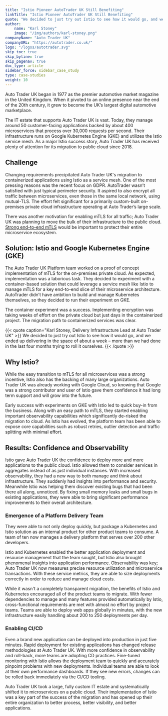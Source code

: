 ```yaml
---
title: "Istio Pioneer AutoTrader UK Still Benefiting"
linkTitle: "Istio Pioneer AutoTrader UK Still Benefiting"
quote: "We decided to just try out Istio to see how it would go, and we ended up delivering in the space of about a week – more than we had done in the last four months trying to roll it ourselves."
author:
    name: "Karl Stoney"
    image: "/img/authors/karl-stoney.png"
companyName: "Auto Trader UK"
companyURL: "https://autotrader.co.uk/"
logo: "/logos/autotrader.svg"
skip_toc: true
skip_byline: true
skip_pagenav: true
doc_type: article
sidebar_force: sidebar_case_study
type: case-studies
weight: 10
---
```


Auto Trader UK began in 1977 as the premier automotive market magazine in the United Kingdom. When it pivoted to an online presence near the end of the 20th century, it grew to become the UK’s largest digital automotive marketplace.

The IT estate that supports Auto Trader UK is vast. Today, they manage around 50 customer-facing applications backed by about 400 microservices that process over 30,000 requests per second. Their infrastructure runs on Google Kubernetes Engine (GKE) and utilizes the Istio service mesh. As a major Istio success story, Auto Trader UK has received plenty of attention for its migration to public cloud since 2018.

## Challenge

Changing requirements precipitated Auto Trader UK's migration to containerized applications using Istio as a service mesh. One of the most pressing reasons was the recent focus on GDPR. AutoTrader wasn’t satisfied with just typical perimeter security. It aspired to also encrypt all traffic between microservices, even those in the same local network, using mutual-TLS. The effort felt significant for a primarily custom-built on-premises private cloud infrastructure operating at Auto Trader’s large scale.

There was another motivation for enabling mTLS for all traffic; Auto Trader UK was planning to move the bulk of their infrastructure to the public cloud. [Strong end-to-end mTLS](/docs/tasks/security/authentication/mtls-migration/) would be important to protect their entire microservice ecosystem.

## Solution: Istio and Google Kubernetes Engine (GKE)

The Auto Trader UK Platform team worked on a proof of concept implementation of mTLS for the on-premises private cloud. As expected, implementation was a laborious task. They decided to experiment with a container-based solution that could leverage a service mesh like Istio to manage mTLS for a key end-to-end slice of their microservice architecture. AutoTrader didn’t have ambition to build and manage Kubernetes themselves, so they decided to run their experiment on GKE.

The container experiment was a success. Implementing encryption was taking weeks of effort on the private cloud but just days in the containerized project. The migration path to containerized services was clear.

{{< quote caption="Karl Stoney, Delivery Infrastructure Lead at Auto Trader UK" >}}
We decided to just try out Istio to see how it would go, and we ended up delivering in the space of about a week – more than we had done in the last four months trying to roll it ourselves.
{{< /quote >}}

## Why Istio?

While the easy transition to mTLS for all microservices was a strong incentive, Istio also has the backing of many large organizations. Auto Trader UK was already working with Google Cloud, so knowing that Google was a strong contributor and user of Istio gave them confidence it had long term support and will grow into the future.

Early success with experiments on GKE with Istio led to quick buy-in from the business. Along with an easy path to mTLS, they started enabling important observability capabilities which significantly de-risked the migration to cloud. As Istio has evolved, the platform team has been able to expose core capabilities such as robust retries, outlier detection and traffic splitting with minimal effort.

## Results: Confidence and Observability

Istio gave Auto Trader UK the confidence to deploy more and more applications to the public cloud. Istio allowed them to consider services in aggregates instead of as just individual instances. With increased observability, they had a new way to both manage and think about infrastructure. They suddenly had insights into performance and security. Meanwhile Istio was helping them discover existing bugs that had been there all along, unnoticed. By fixing small memory leaks and small bugs in existing applications, they were able to bring significant performance improvements to their overall architecture.

### Emergence of a Platform Delivery Team

They were able to not only deploy quickly, but package a Kubernetes and Istio solution as an internal product for other product teams to consume. A team of ten now manages a delivery platform that serves over 200 other developers.

Istio and Kubernetes enabled the better application deployment and resource management that the team sought, but Istio also brought phenomenal insights into application performance. Observability was key; Auto Trader UK now measures precise resource utilization and microservice transactions. With these service metrics, they are able to size deployments correctly in order to reduce and manage cloud costs.

While it wasn't a completely transparent migration, the benefits of Istio and Kubernetes encouraged all of the product teams to migrate. With fewer dependencies to manage and many features provided automatically by Istio, cross-functional requirements are met with almost no effort by project teams. Teams are able to deploy web apps globally in minutes, with the new infrastructure easily handling about 200 to 250 deployments per day.

### Enabling CI/CD

Even a brand new application can be deployed into production in just five minutes. Rapid deployment for existing applications has changed release methodologies at Auto Trader UK. With more confidence in observability and roll-back, more teams are adopting CD practices. Fine-tuned monitoring with Istio allows the deployment team to quickly and accurately pinpoint problems with new deployments. Individual teams are able to look at their own performance dashboards. If they see new errors, changes can be rolled back immediately via the CI/CD tooling.

Auto Trader UK took a large, fully custom IT estate and systematically shifted it to microservices on a public cloud. Their implementation of Istio was a key part of the success of the migration and has opened up their entire organization to better process, better visibility, and better applications.
